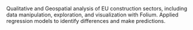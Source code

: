 Qualitative and Geospatial analysis of EU construction sectors, including data manipulation, exploration, and visualization with Folium. Applied regression models to identify differences and make predictions.

